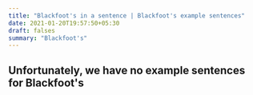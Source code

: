 ```yaml
---
title: "Blackfoot's in a sentence | Blackfoot's example sentences"
date: 2021-01-20T19:57:50+05:30
draft: falses
summary: "Blackfoot's"
---
```

## Unfortunately, we have no example sentences for Blackfoot's                 
